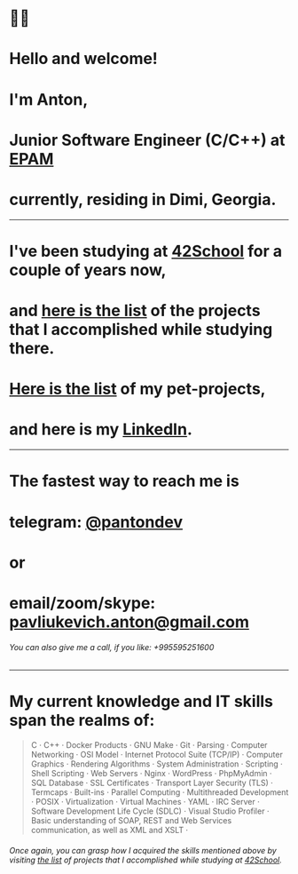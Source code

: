 # 👋🏼
# Hello and welcome!
# I'm Anton,
# Junior Software Engineer (C/C++) at [EPAM](https://www.epam.com/)  
# currently, residing in Dimi, Georgia.
***
# I've been studying at [42School](https://42.fr/en/homepage/) for a couple of years now, 
# and [here is the list](https://github.com/itonyluke/21_42_school_projects) of the projects that I accomplished while studying there.
# [Here is the list](https://github.com/itonyluke/pet_projects) of my pet-projects,
# and here is my [LinkedIn](https://www.linkedin.com/in/pantondev/).
<!-- # and my [website](https://panton.dev/)*.  
###### *but there is just a summary of the information you can find here on GitHub and LinkedIn. -->
***
# The fastest way to reach me is
# telegram: [@pantondev](https://t.me/pantondev)
# or
# email/zoom/skype: pavliukevich.anton@gmail.com
###### You can also give me a call, if you like: +995595251600

***
# My current knowledge and IT skills span the realms of:
> C · C++ · Docker Products · GNU Make · Git  · Parsing · Computer Networking · OSI Model · Internet Protocol Suite (TCP/IP) · Computer Graphics · Rendering Algorithms · System Administration · Scripting · Shell Scripting · Web Servers · Nginx · WordPress · PhpMyAdmin · SQL Database · SSL Certificates · Transport Layer Security (TLS) · Termcaps · Built-ins · Parallel Computing · Multithreaded Development · POSIX · Virtualization · Virtual Machines · YAML · IRC Server · Software Development Life Cycle (SDLC) · Visual Studio Profiler · Basic understanding of SOAP, REST and Web Services communication, as well as XML and XSLT ·

###### Once again, you can grasp how I acquired the skills mentioned above by visiting [the list](https://github.com/itonyluke/21_42_school_projects) of projects that I accomplished while studying at [42School](https://42.fr/en/homepage/).
